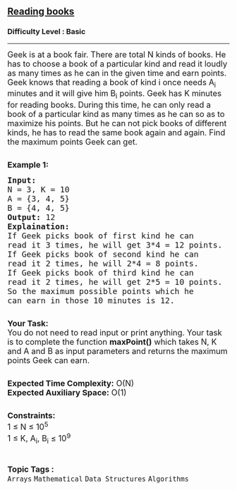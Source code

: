<h2><a href="https://practice.geeksforgeeks.org/problems/reading-books3803/1?page=1&difficulty[]=-1&category[]=Arrays&sortBy=accuracy">Reading books</a></h2><h3>Difficulty Level : Basic</h3><hr><div class="problems_problem_content__Xm_eO"><p><span style="font-size:18px">Geek is at a book fair. There are total N kinds of books. He has to choose a book of a particular kind and read it loudly as many times as he can in the given time and earn points. Geek knows that reading a book of kind i once needs A<sub>i</sub> minutes and it will give him B<sub>i</sub> points. Geek has K minutes for reading books. During this time, he can only read a book of a particular kind as many times as he can so as to maximize his points. But he can not pick books of different kinds, he has to read the same book again and again. Find the maximum points Geek can get.&nbsp;</span></p>

<p><br>
<span style="font-size:18px"><strong>Example 1:</strong></span></p>

<pre><span style="font-size:18px"><strong>Input: </strong>
N = 3, K = 10
A = {3, 4, 5}
B = {4, 4, 5}
<strong>Output:</strong> 12
<strong>Explaination: 
</strong>If Geek picks book of first kind he can
read it 3 times, he will get 3*4 = 12 points. 
If Geek picks book of second kind he can 
read it 2 times, he will 2*4 = 8 points.
If Geek picks book of third kind he can 
read it 2 times, he will get 2*5 = 10 points.
So the maximum possible points which he 
can earn in those 10 minutes is 12.</span></pre>

<p><br>
<span style="font-size:18px"><strong>Your Task:</strong><br>
You do not need to read input or print anything. Your task is to complete the function <strong>maxPoint()</strong> which takes N, K and A and B as input parameters and returns the maximum points Geek can earn.</span></p>

<p><br>
<span style="font-size:18px"><strong>Expected Time Complexity:</strong> O(N)<br>
<strong>Expected Auxiliary Space:</strong> O(1)</span></p>

<p><br>
<span style="font-size:18px"><strong>Constraints:</strong><br>
1 ≤ N ≤ 10<sup>5</sup><br>
1 ≤ K, A<sub>i</sub>, B<sub>i</sub> ≤ 10<sup>9</sup> &nbsp;</span></p>
</div><br><p><span style=font-size:18px><strong>Topic Tags : </strong><br><code>Arrays</code>&nbsp;<code>Mathematical</code>&nbsp;<code>Data Structures</code>&nbsp;<code>Algorithms</code>&nbsp;